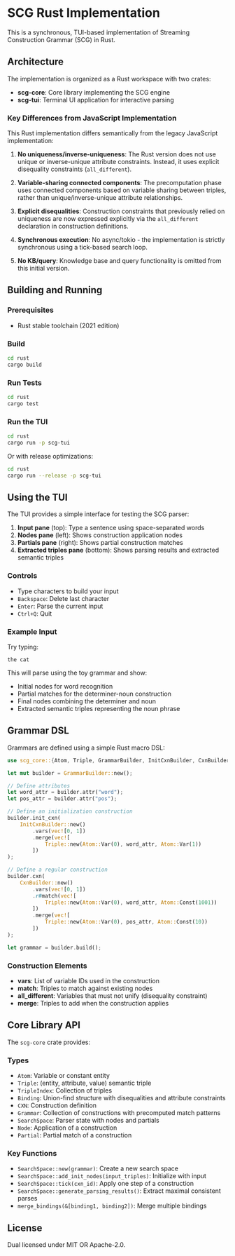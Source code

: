 # SCG Rust Implementation

This is a synchronous, TUI-based implementation of Streaming Construction Grammar (SCG) in Rust.

## Architecture

The implementation is organized as a Rust workspace with two crates:

- **scg-core**: Core library implementing the SCG engine
- **scg-tui**: Terminal UI application for interactive parsing

### Key Differences from JavaScript Implementation

This Rust implementation differs semantically from the legacy JavaScript implementation:

1. **No uniqueness/inverse-uniqueness**: The Rust version does not use unique or inverse-unique attribute constraints. Instead, it uses explicit disequality constraints (`all_different`).

2. **Variable-sharing connected components**: The precomputation phase uses connected components based on variable sharing between triples, rather than unique/inverse-unique attribute relationships.

3. **Explicit disequalities**: Construction constraints that previously relied on uniqueness are now expressed explicitly via the `all_different` declaration in construction definitions.

4. **Synchronous execution**: No async/tokio - the implementation is strictly synchronous using a tick-based search loop.

5. **No KB/query**: Knowledge base and query functionality is omitted from this initial version.

## Building and Running

### Prerequisites

- Rust stable toolchain (2021 edition)

### Build

```bash
cd rust
cargo build
```

### Run Tests

```bash
cd rust
cargo test
```

### Run the TUI

```bash
cd rust
cargo run -p scg-tui
```

Or with release optimizations:

```bash
cd rust
cargo run --release -p scg-tui
```

## Using the TUI

The TUI provides a simple interface for testing the SCG parser:

1. **Input pane** (top): Type a sentence using space-separated words
2. **Nodes pane** (left): Shows construction application nodes
3. **Partials pane** (right): Shows partial construction matches
4. **Extracted triples pane** (bottom): Shows parsing results and extracted semantic triples

### Controls

- Type characters to build your input
- `Backspace`: Delete last character
- `Enter`: Parse the current input
- `Ctrl+Q`: Quit

### Example Input

Try typing:
```
the cat
```

This will parse using the toy grammar and show:
- Initial nodes for word recognition
- Partial matches for the determiner-noun construction
- Final nodes combining the determiner and noun
- Extracted semantic triples representing the noun phrase

## Grammar DSL

Grammars are defined using a simple Rust macro DSL:

```rust
use scg_core::{Atom, Triple, GrammarBuilder, InitCxnBuilder, CxnBuilder};

let mut builder = GrammarBuilder::new();

// Define attributes
let word_attr = builder.attr("word");
let pos_attr = builder.attr("pos");

// Define an initialization construction
builder.init_cxn(
    InitCxnBuilder::new()
        .vars(vec![0, 1])
        .merge(vec![
            Triple::new(Atom::Var(0), word_attr, Atom::Var(1))
        ])
);

// Define a regular construction
builder.cxn(
    CxnBuilder::new()
        .vars(vec![0, 1])
        .r#match(vec![
            Triple::new(Atom::Var(0), word_attr, Atom::Const(1001))
        ])
        .merge(vec![
            Triple::new(Atom::Var(0), pos_attr, Atom::Const(10))
        ])
);

let grammar = builder.build();
```

### Construction Elements

- **vars**: List of variable IDs used in the construction
- **match**: Triples to match against existing nodes
- **all_different**: Variables that must not unify (disequality constraint)
- **merge**: Triples to add when the construction applies

## Core Library API

The `scg-core` crate provides:

### Types

- `Atom`: Variable or constant entity
- `Triple`: (entity, attribute, value) semantic triple
- `TripleIndex`: Collection of triples
- `Binding`: Union-find structure with disequalities and attribute constraints
- `CXN`: Construction definition
- `Grammar`: Collection of constructions with precomputed match patterns
- `SearchSpace`: Parser state with nodes and partials
- `Node`: Application of a construction
- `Partial`: Partial match of a construction

### Key Functions

- `SearchSpace::new(grammar)`: Create a new search space
- `SearchSpace::add_init_nodes(input_triples)`: Initialize with input
- `SearchSpace::tick(cxn_id)`: Apply one step of a construction
- `SearchSpace::generate_parsing_results()`: Extract maximal consistent parses
- `merge_bindings(&[binding1, binding2])`: Merge multiple bindings

## License

Dual licensed under MIT OR Apache-2.0.
